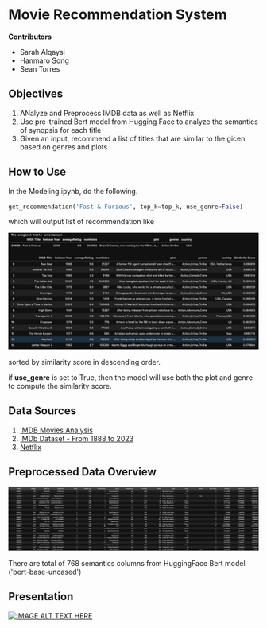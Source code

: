 # Movie Recommendation System

**Contributors**
- Sarah Alqaysi
- Hanmaro Song
- Sean Torres

## Objectives

1. ANalyze and Preprocess IMDB data as well as Netflix
2. Use pre-trained Bert model from Hugging Face to analyze the semantics of synopsis for each title
3. Given an input, recommend a list of titles that are similar to the gicen based on genres and plots

## How to Use

In the Modeling.ipynb, do the following.

```python
get_recommendation('Fast & Furious', top_k=top_k, use_genre=False)
```

which will output list of recommendation like

![recommendations](recommended.png)

sorted by similarity score in descending order. 

if **use_genre** is set to True, then the model will use both the plot and genre to compute the similarity score. 

## Data Sources

1. [IMDB Movies Analysis](https://www.kaggle.com/datasets/samruddhim/imdb-movies-analysis)
2. [IMDb Dataset - From 1888 to 2023](https://www.kaggle.com/datasets/komalkhetlani/imdb-dataset)
3. [Netflix](https://data.world/alphatango90/netflix-analysis)

## Preprocessed Data Overview

![Preprocessed data image](processed_data.png)

There are total of 768 semantics columns from HuggingFace Bert model ('bert-base-uncased')

## Presentation

[![IMAGE ALT TEXT HERE](https://img.youtube.com/vi/QLjRzXd0voc/sddefault.jpg)](https://youtu.be/QLjRzXd0voc)


